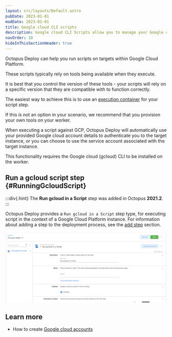```yaml
---
layout: src/layouts/Default.astro
pubDate: 2023-01-01
modDate: 2023-01-01
title: Google cloud CLI scripts
description: Google cloud CLI Scripts allow you to manage your Google cloud resources as part of your deployment process.
navOrder: 10
hideInThisSectionHeader: true
---
```


Octopus Deploy can help you run scripts on targets within Google Cloud Platform.

These scripts typically rely on tools being available when they execute.

It is best that you control the version of these tools - your scripts will rely on a specific version that they are compatible with to function correctly.

The easiest way to achieve this is to use an [execution container](/docs/projects/steps/execution-containers-for-workers) for your script step.

If this is not an option in your scenario, we recommend that you provision your own tools on your worker.

When executing a script against GCP, Octopus Deploy will automatically use your provided Google cloud account details to authenticate you to the target instance, or you can choose to use the service account associated with the target instance.

This functionality requires the Google cloud (gcloud) CLI to be installed on the worker.

## Run a gcloud script step {#RunningGcloudScript}

:::div{.hint}
The **Run gcloud in a Script** step was added in Octopus **2021.2**.
:::

Octopus Deploy provides a `Run gcloud in a Script` step type, for executing script in the context of a Google Cloud Platform instance. For information about adding a step to the deployment process, see the [add step](/docs/projects/steps) section.

![](/docs/deployments/google-cloud/run-gcloud-script/google-cloud-script-step-body.png)

## Learn more

- How to create [Google cloud accounts](/docs/infrastructure/accounts/google-cloud)
